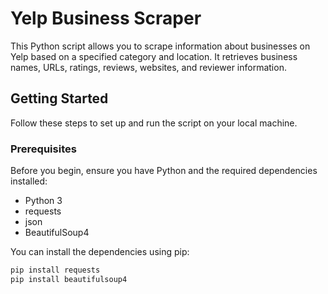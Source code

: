 # Yelp Business Scraper

This Python script allows you to scrape information about businesses on Yelp based on a specified category and location. It retrieves business names, URLs, ratings, reviews, websites, and reviewer information.

## Getting Started

Follow these steps to set up and run the script on your local machine.

### Prerequisites

Before you begin, ensure you have Python and the required dependencies installed:

- Python 3
- requests
- json
- BeautifulSoup4

You can install the dependencies using pip:

```bash
pip install requests
pip install beautifulsoup4
